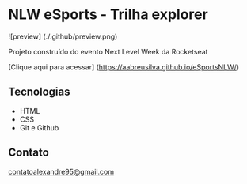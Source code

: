 # NLW eSports - Trilha explorer

![preview] (./.github/preview.png)

Projeto construído do evento Next Level Week da Rocketseat

[Clique aqui para acessar] (https://aabreusilva.github.io/eSportsNLW/)

## Tecnologias

- HTML
- CSS
- Git e Github

## Contato

contatoalexandre95@gmail.com